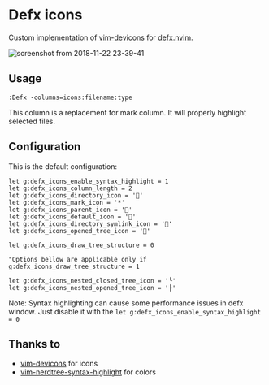# Defx icons

Custom implementation of [vim-devicons](https://github.com/ryanoasis/vim-devicons) for [defx.nvim](https://github.com/Shougo/defx.nvim).

![screenshot from 2018-11-22 23-39-41](https://user-images.githubusercontent.com/1782860/48923552-eeed0b80-eeaf-11e8-98e8-8f4e7ec85194.png)

## Usage
```vimL
:Defx -columns=icons:filename:type
```
This column is a replacement for mark column. It will properly highlight selected files.

## Configuration
This is the default configuration:

```vimL
let g:defx_icons_enable_syntax_highlight = 1
let g:defx_icons_column_length = 2
let g:defx_icons_directory_icon = ''
let g:defx_icons_mark_icon = '*'
let g:defx_icons_parent_icon = ''
let g:defx_icons_default_icon = ''
let g:defx_icons_directory_symlink_icon = ''
let g:defx_icons_opened_tree_icon = ''

let g:defx_icons_draw_tree_structure = 0

"Options bellow are applicable only if g:defx_icons_draw_tree_structure = 1

let g:defx_icons_nested_closed_tree_icon = '╰'
let g:defx_icons_nested_opened_tree_icon = '├'
```

Note: Syntax highlighting can cause some performance issues in defx window. Just disable it with the `let g:defx_icons_enable_syntax_highlight = 0`

## Thanks to

* [vim-devicons](https://github.com/ryanoasis/vim-devicons) for icons
* [vim-nerdtree-syntax-highlight](https://github.com/tiagofumo/vim-nerdtree-syntax-highlight) for colors
